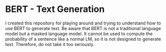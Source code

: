 # BERT - Text Generation

I created this repository for playing around and trying to understand how to use BERT to generate text.
Be aware that BERT is not a traditional language model but a masked language model. 
It cannot be used to compute the probability of a sentence like a normal LM, so it is not designed to generate text.
Therefore, do not take it too seriously.
